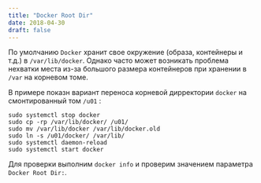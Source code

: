 ```yaml
---
title: "Docker Root Dir"
date: 2018-04-30
draft: false
---
```


По умолчанию `Docker` хранит свое окружение (образа, контейнеры и т.д.) в `/var/lib/docker`. Однако часто может возникать проблема нехватки места из-за большого размера контейнеров при хранении в `/var` на корневом томе.

В примере показн вариант переноса корневой дирректории `docker` на смонтированный том `/u01` :

``` shell
sudo systemctl stop docker
sudo cp -rp /var/lib/docker/ /u01/
sudo mv /var/lib/docker /var/lib/docker.old
sudo ln -s /u01/docker/ /var/lib/
sudo systemctl daemon-reload
sudo systemctl start docker
```

Для проверки выполним `docker info` и проверим значением параметра `Docker Root Dir:`.
